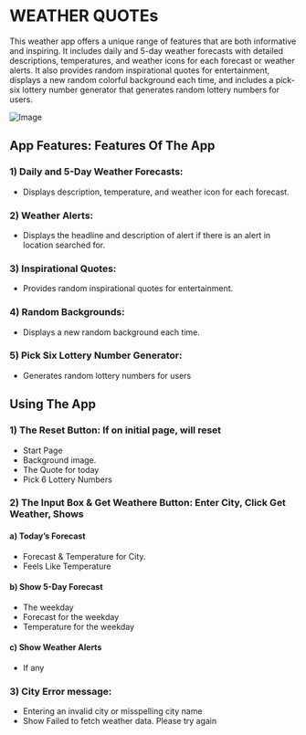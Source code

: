 # WEATHER QUOTEs
This weather app offers a unique range of features that are both informative and inspiring. It includes daily and 
5-day weather forecasts with detailed descriptions, temperatures, and weather icons for each forecast or weather alerts. It also 
provides random inspirational quotes for entertainment, displays a new random colorful background each time, and 
includes a pick-six lottery number generator that generates random lottery numbers for users.

![Image](https://github.com/user-attachments/assets/75219bc8-3790-4592-9806-038a9a069bfc)


## App Features: Features Of The App
###	1) Daily and 5-Day Weather Forecasts:
*	Displays description, temperature, and weather icon for each forecast.
###	2) Weather Alerts:
*	Displays the headline and description of alert if there is an alert in location searched for.
###	3) Inspirational Quotes:
*	Provides random inspirational quotes for entertainment.
###	4) Random Backgrounds:
*	Displays a new random background each time.
###	5) Pick Six Lottery Number Generator:
*	Generates random lottery numbers for users

## Using The App
### 1) The Reset Button:	If on initial page, will reset
* Start Page
*	Background image.
*	The Quote for today
*	Pick 6 Lottery Numbers
### 2) The Input Box & Get Weathere Button: Enter City, Click Get Weather, Shows
#### a) Today’s Forecast
* Forecast & Temperature for City.
* Feels Like Temperature
#### b) Show 5-Day Forecast
*	The weekday
*	Forecast for the weekday
*	Temperature for the weekday
#### c) Show Weather Alerts
*	If any
### 3) City Error message:
* Entering an invalid city or misspelling city name
*	Show Failed to fetch weather data. Please try again
